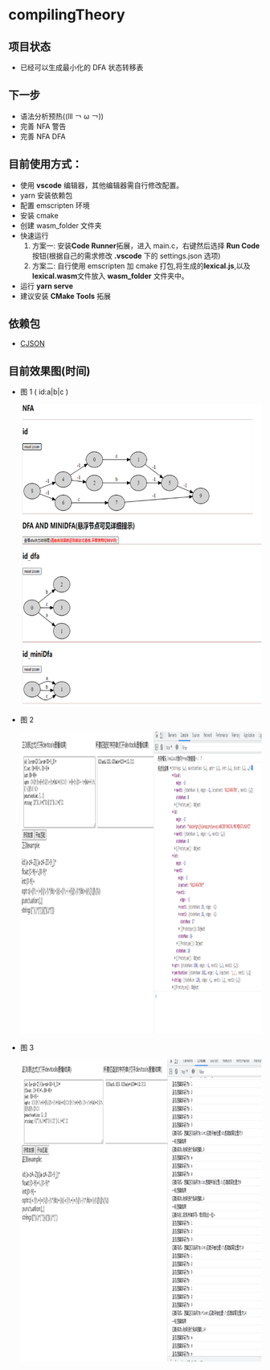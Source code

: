 # compilingTheory

## 项目状态

-   已经可以生成最小化的 DFA 状态转移表

## 下一步

-   语法分析预热((lll ￢ ω ￢))
-   完善 NFA 警告
-   完善 NFA DFA

## 目前使用方式：

-   使用 **vscode** 编辑器，其他编辑器需自行修改配置。
-   yarn 安装依赖包
-   配置 emscripten 环境
-   安装 cmake
-   创建 wasm_folder 文件夹
-   快速运行
    1. 方案一: 安装**Code Runner**拓展，进入 main.c，右键然后选择 **Run Code** 按钮(根据自己的需求修改 **.vscode** 下的 settings.json 选项)
    2. 方案二: 自行使用 emscripten 加 cmake 打包,将生成的**lexical.js**,以及**lexical.wasm**文件放入 **wasm_folder** 文件夹中。
-   运行 **yarn serve**
-   建议安装 **CMake Tools** 拓展

## 依赖包

-   [CJSON](https://github.com/DaveGamble/cJSON)

## 目前效果图(时间)

-   图 1 ( id:a|b|c )

    [<img height="600" width="800" src="./example_image/nfa_dfa_dot.PNG"/>](./example_image/nfa_dfa_dot.PNG)

-   图 2

    [<img height="600" width="800" src="./example_image/1.PNG"/>](./example_image/1.PNG)

-   图 3

    [<img height="600" width="800" src="./example_image/2.PNG"/>](./example_image/2.PNG)
